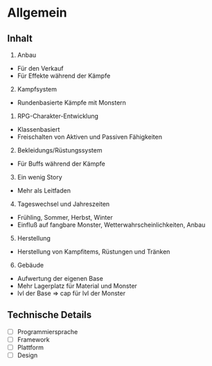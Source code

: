 # Allgemein
## Inhalt
1. Anbau
  - Für den Verkauf
  - Für Effekte während der Kämpfe
2. Kampfsystem
  - Rundenbasierte Kämpfe mit Monstern
1. RPG-Charakter-Entwicklung
  - Klassenbasiert
  - Freischalten von Aktiven und Passiven Fähigkeiten
2. Bekleidungs/Rüstungssystem
  - Für Buffs während der Kämpfe
3. Ein wenig Story
  - Mehr als Leitfaden
4. Tageswechsel und Jahreszeiten
  - Frühling, Sommer, Herbst, Winter
  - Einfluß auf fangbare Monster, Wetterwahrscheinlichkeiten, Anbau
5. Herstellung
  - Herstellung von Kampfitems, Rüstungen und Tränken
6. Gebäude
  - Aufwertung der eigenen Base
  - Mehr Lagerplatz für Material und Monster
  - lvl der Base => cap für lvl der Monster

## Technische Details
- [ ] Programmiersprache
- [ ] Framework
- [ ] Plattform
- [ ] Design